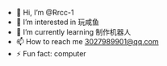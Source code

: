 - 👋 Hi, I’m @Rrcc-1
- 👀 I’m interested in 玩咸鱼
- 🌱 I’m currently learning 制作机器人
- 📫 How to reach me 3027989901@qq.com
- ⚡ Fun fact: computer

<!---
Rrcc-1/Rrcc-1 is a ✨ special ✨ repository because its `README.md` (this file) appears on your GitHub profile.
You can click the Preview link to take a look at your changes.
--->
